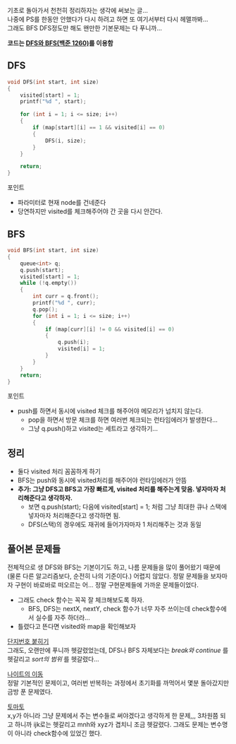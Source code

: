 기초로 돌아가서 천천히 정리하자는 생각에 써보는 글...  
나중에 PS를 한동안 안했다가 다시 하려고 하면 또 여기서부터 다시 헤맬까봐...  
그래도 BFS DFS정도만 해도 왠만한 기본문제는 다 푸니까...

__코드는 [DFS와 BFS(백준 1260)](https://github.com/woog2roid/Problem-Solving/blob/main/1260.cpp)를 이용함__

## DFS
```C++
void DFS(int start, int size)
{
	visited[start] = 1;
	printf("%d ", start);

	for (int i = 1; i <= size; i++)
	{
		if (map[start][i] == 1 && visited[i] == 0)
		{
			DFS(i, size);
		}
	}

	return;
}
```
포인트
- 파라미터로 현재 node를 건네준다
- 당연하지만 visited를 체크해주어야 간 곳을 다시 안간다.

## BFS
```C++
void BFS(int start, int size)
{
	queue<int> q;
	q.push(start);
	visited[start] = 1;
	while (!q.empty())
	{
		int curr = q.front();
		printf("%d ", curr);
		q.pop();
		for (int i = 1; i <= size; i++)
		{
			if (map[curr][i] != 0 && visited[i] == 0)
			{
				q.push(i);
				visited[i] = 1;
			}
		}
	}
	return;
}
```
포인트
- push를 하면서 동시에 visited 체크를 해주어야 메모리가 넘치지 않는다.
  - pop을 하면서 방문 체크를 하면 여러번 체크되는 런타임에러가 발생한다...
  - 그냥 q.push()하고 visited는 세트라고 생각하기...

## 정리
- 둘다 visited 처리 꼼꼼하게 하기
- BFS는 push와 동시에 visited처리를 해주어야 런타임에러가 안뜸
- __추가: 그냥 DFS고 BFS고 가장 빠르게, visited 처리를 해주는게 맞음. 넣자마자 처리해준다고 생각하자.__
	- 보면 q.push(start); 다음에 visited[start] = 1; 처럼 그냥 최대한 큐나 스택에 넣자마자 처리해준다고 생각하면 됨.
	- DFS(스택)의 경우에도 재귀에 들어가자마자 1 처리해주는 것과 동일
	
## 풀어본 문제들
전체적으로 생 DFS와 BFS는 기본이기도 하고, 나름 문제들을 많이 풀어왔기 때문에 (물론 다른 알고리즘보다, 순전히 나의 기준이다.) 어렵지 않았다.
정말 문제들을 보자마자 구현이 바로바로 떠오르는 어... 정말 구현문제들에 가까운 문제들이었다.
- 그래도 check 함수는 꼭꼭 잘 체크해보도록 하자.
	- BFS, DFS는 nextX, nextY, check 함수가 너무 자주 쓰이는데 check함수에서 실수를 자주 하더라...
- 틀렸다고 뜬다면 visited와 map을 확인해보자

[단지번호 붙히기](https://github.com/woog2roid/PS-in-army.../blob/main/2667.cpp)  
그래도, 오랜만에 푸니까 헷갈렸었는데, DFS나 BFS 자체보다는 _break와 continue_ 를 헷갈리고 _sort의 범위_ 를 헷갈렸다...

[나이트의 이동](https://github.com/woog2roid/PS-in-army.../blob/main/7562.cpp)  
정말 기본적인 문제이고, 여러번 반복하는 과정에서 초기화를 까먹어서 몇분 돌아갔지만 금방 푼 문제였다.

[토마토](https://github.com/woog2roid/PS-in-army.../blob/main/7569.cpp)  
x,y가 아니라 그냥 문제에서 주는 변수들로 써야겠다고 생각하게 한 문제,,, 3차원쯤 되고 하니까 ijk로는 헷갈리고 mnh와 xyz가 겹치니 조금 헷갈렸다.
그래도 문제는 변수명이 아니라 check함수에 있었긴 했다.
